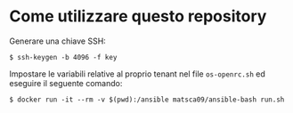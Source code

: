 # Come utilizzare questo repository 

Generare una chiave SSH:
```
$ ssh-keygen -b 4096 -f key
```

Impostare le variabili relative al proprio tenant nel file `os-openrc.sh` ed eseguire il seguente comando:
```
$ docker run -it --rm -v $(pwd):/ansible matsca09/ansible-bash run.sh
```

